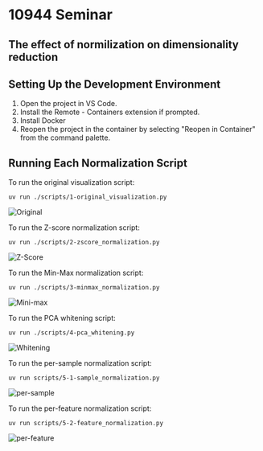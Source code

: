 # 10944 Seminar

## The effect of normilization on dimensionality reduction

## Setting Up the Development Environment
1. Open the project in VS Code.
2. Install the Remote - Containers extension if prompted.
3. Install Docker
4. Reopen the project in the container by selecting "Reopen in Container" from the command palette.

## Running Each Normalization Script
To run the original visualization script:
  ```
  uv run ./scripts/1-original_visualization.py
  ```

![Original](./images/1-original_visualization.png)

To run the Z-score normalization script:
  ```
  uv run ./scripts/2-zscore_normalization.py
  ```

![Z-Score](./images/2-zscore_normalization.png)


To run the Min-Max normalization script:
  ```
  uv run ./scripts/3-minmax_normalization.py
  ```

![Mini-max](./images/3-minmax_normalization.png)

To run the PCA whitening script:
  ```
  uv run ./scripts/4-pca_whitening.py
  ```

![Whitening](./images/4-pca_whitening.png)

To run the per-sample normalization script:
  ```
  uv run scripts/5-1-sample_normalization.py
  ```

![per-sample](./images/5-1-per_feature_normalization.png)

To run the per-feature normalization script:
  ```
  uv run scripts/5-2-feature_normalization.py
  ```

![per-feature](./images/5-2-per_sample_normalization.png)